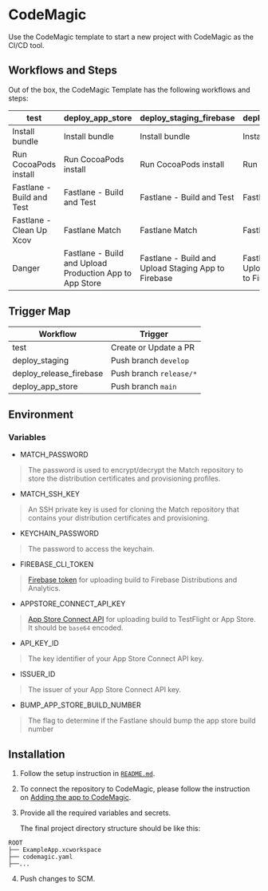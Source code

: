 # CodeMagic

Use the CodeMagic template to start a new project with CodeMagic as the CI/CD tool.

## Workflows and Steps

Out of the box, the CodeMagic Template has the following workflows and steps:

| test                      | deploy_app_store                                        | deploy_staging_firebase                             | deploy_release_firebase                               |
| ------------------------- | ------------------------------------------------------- | --------------------------------------------------- | ----------------------------------------------------- |
| Install bundle            | Install bundle                                          | Install bundle                                      | Install bundle                                        |
| Run CocoaPods install     | Run CocoaPods install                                   | Run CocoaPods install                               | Run CocoaPods install                                 |
| Fastlane - Build and Test | Fastlane - Build and Test                               | Fastlane - Build and Test                           | Fastlane - Build and Test                             |
| Fastlane - Clean Up Xcov  | Fastlane Match                                          | Fastlane Match                                      | Fastlane Match                                        |
| Danger                    | Fastlane - Build and Upload Production App to App Store | Fastlane - Build and Upload Staging App to Firebase | Fastlane: Build and Upload Production App to Firebase |

## Trigger Map

| Workflow                | Trigger                 |
| ----------------------- | ----------------------- |
| test                    | Create or Update a PR   |
| deploy_staging          | Push branch `develop`   |
| deploy_release_firebase | Push branch `release/*` |
| deploy_app_store        | Push branch `main`      |

## Environment

### Variables

- MATCH_PASSWORD

> The password is used to encrypt/decrypt the Match repository to store the distribution certificates and provisioning profiles.

- MATCH_SSH_KEY

> An SSH private key is used for cloning the Match repository that contains your distribution certificates and provisioning.

- KEYCHAIN_PASSWORD

> The password to access the keychain.

- FIREBASE_CLI_TOKEN

> [Firebase token](https://firebase.google.com/docs/cli#cli-ci-systems) for uploading build to Firebase Distributions and Analytics.

- APPSTORE_CONNECT_API_KEY

> [App Store Connect API](https://docs.fastlane.tools/actions/app_store_connect_api_key/) for uploading build to TestFlight or App Store. It should be `base64` encoded.

- API_KEY_ID

> The key identifier of your App Store Connect API key.

- ISSUER_ID

> The issuer of your App Store Connect API key.

- BUMP_APP_STORE_BUILD_NUMBER

> The flag to determine if the Fastlane should bump the app store build number

## Installation

1. Follow the setup instruction in [`README.md`](https://github.com/nimblehq/ios-templates#readme).

2. To connect the repository to CodeMagic, please follow the instruction on [Adding the app to CodeMagic](https://docs.codemagic.io/yaml-quick-start/building-a-native-ios-app).

3. Provide all the required variables and secrets. 

   The final project directory structure should be like this:

```
ROOT
├── ExampleApp.xcworkspace
├── codemagic.yaml
├──...
```

4. Push changes to SCM.